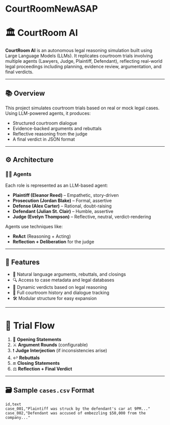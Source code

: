 # CourtRoomNewASAP
# 🏛️ CourtRoom AI

**CourtRoom AI** is an autonomous legal reasoning simulation built using Large Language Models (LLMs). It replicates courtroom trials involving multiple agents (Lawyers, Judge, Plaintiff, Defendant), reflecting real-world legal proceedings including planning, evidence review, argumentation, and final verdicts.

---

## 📚 Overview

This project simulates courtroom trials based on real or mock legal cases. Using LLM-powered agents, it produces:
- Structured courtroom dialogue
- Evidence-backed arguments and rebuttals
- Reflective reasoning from the judge
- A final verdict in JSON format

---

## ⚙️ Architecture

### 👨‍⚖️ Agents
Each role is represented as an LLM-based agent:
- **Plaintiff (Eleanor Reed)** – Empathetic, story-driven
- **Prosecution (Jordan Blake)** – Formal, assertive
- **Defense (Alex Carter)** – Rational, doubt-raising
- **Defendant (Julian St. Clair)** – Humble, assertive
- **Judge (Evelyn Thompson)** – Reflective, neutral, verdict-rendering

Agents use techniques like:
- **ReAct** (Reasoning + Acting)
- **Reflection + Deliberation** for the judge

---

## 🧠 Features

- 💬 Natural language arguments, rebuttals, and closings
- 🔍 Access to case metadata and legal databases
- 🔄 Dynamic verdicts based on legal reasoning
- 🧾 Full courtroom history and dialogue tracking
- 🛠️ Modular structure for easy expansion

---

# 🔄 Trial Flow

1. 🧾 **Opening Statements**
2. ⚔️ **Argument Rounds** (configurable)
3. ❗ **Judge Interjection** (if inconsistencies arise)
4. ↩️ **Rebuttals**
5. 🔚 **Closing Statements**
6. ⚖️ **Reflection + Final Verdict**

---

## 🗃️ Sample `cases.csv` Format

```csv
id,text
case_001,"Plaintiff was struck by the defendant's car at 9PM..."
case_002,"Defendant was accused of embezzling $50,000 from the company..."

